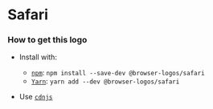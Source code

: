# Safari

### How to get this logo

* Install with:

  * [`npm`](https://www.npmjs.com/): `npm install --save-dev @browser-logos/safari`
  * [`Yarn`](https://yarnpkg.com/): `yarn add --dev @browser-logos/safari`

* Use [`cdnjs`](https://cdnjs.com/libraries/browser-logos)
